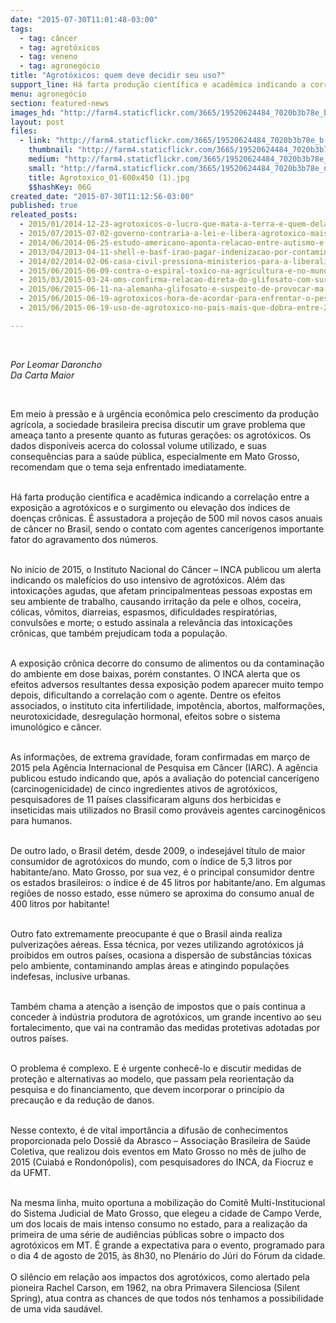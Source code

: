 ```yaml
---
date: "2015-07-30T11:01:48-03:00"
tags:
  - tag: câncer
  - tag: agrotóxicos
  - tag: veneno
  - tag: agronegócio
title: "Agrotóxicos: quem deve decidir seu uso?"
support_line: Há farta produção científica e acadêmica indicando a correlação entre a exposição a agrotóxicos e o surgimento de doenças crônicas.
menu: agronegócio
section: featured-news
images_hd: "http://farm4.staticflickr.com/3665/19520624484_7020b3b78e_b.jpg"
layout: post
files:
  - link: "http://farm4.staticflickr.com/3665/19520624484_7020b3b78e_b.jpg"
    thumbnail: "http://farm4.staticflickr.com/3665/19520624484_7020b3b78e_t.jpg"
    medium: "http://farm4.staticflickr.com/3665/19520624484_7020b3b78e_z.jpg"
    small: "http://farm4.staticflickr.com/3665/19520624484_7020b3b78e_n.jpg"
    title: Agrotoxico_01-600x450 (1).jpg
    $$hashKey: 06G
created_date: "2015-07-30T11:12:56-03:00"
published: true
releated_posts:
  - 2015/01/2014-12-23-agrotoxicos-o-lucro-que-mata-a-terra-e-quem-dela-vive.md
  - 2015/07/2015-07-02-governo-contraria-a-lei-e-libera-agrotoxico-mais-nocivo-a-saude.md
  - 2014/06/2014-06-25-estudo-americano-aponta-relacao-entre-autismo-e-agrotoxicos.md-e
  - 2013/04/2013-04-11-shell-e-basf-irao-pagar-indenizacao-por-contaminacao-em-fabrica-de-agrotoxicos.md
  - 2014/02/2014-02-06-casa-civil-pressiona-ministerios-para-a-liberalizacao-de-agrotoxicos.md-e
  - 2015/06/2015-06-09-contra-o-espiral-toxico-na-agricultura-e-no-mundo.md
  - 2015/03/2015-03-24-oms-confirma-relacao-direta-do-glifosato-com-surgimento-de-cancer-em-humanos-e-animais.md
  - 2015/06/2015-06-11-na-alemanha-glifosato-e-suspeito-de-provocar-ma-formacao.md
  - 2015/06/2015-06-19-agrotoxicos-hora-de-acordar-para-enfrentar-o-pesadelo.md
  - 2015/06/2015-06-19-uso-de-agrotoxico-no-pais-mais-que-dobra-entre-2000-e-2012.md

---
```

<p>&nbsp;</p>

<p><em>Por&nbsp;Leomar Daroncho<br />
Da Carta Maior</em></p>

<p>&nbsp;</p>

<p>Em meio &agrave; press&atilde;o e &agrave; urg&ecirc;ncia econ&ocirc;mica pelo crescimento da produ&ccedil;&atilde;o agr&iacute;cola, a sociedade brasileira precisa discutir um grave problema que amea&ccedil;a tanto a presente quanto as futuras gera&ccedil;&otilde;es: os agrot&oacute;xicos. Os dados dispon&iacute;veis acerca do colossal volume utilizado, e suas consequ&ecirc;ncias para a sa&uacute;de p&uacute;blica, especialmente em Mato Grosso, recomendam que o tema seja enfrentado imediatamente.</p>

<p><br />
H&aacute; farta produ&ccedil;&atilde;o cient&iacute;fica e acad&ecirc;mica indicando a correla&ccedil;&atilde;o entre a exposi&ccedil;&atilde;o a agrot&oacute;xicos e o surgimento ou eleva&ccedil;&atilde;o dos &iacute;ndices de doen&ccedil;as cr&ocirc;nicas. &Eacute; assustadora a proje&ccedil;&atilde;o de 500 mil novos casos anuais de c&acirc;ncer no Brasil, sendo o contato com agentes cancer&iacute;genos importante fator do agravamento dos n&uacute;meros.</p>

<p><br />
No in&iacute;cio de 2015, o Instituto Nacional do C&acirc;ncer &ndash; INCA publicou um alerta indicando os malef&iacute;cios do uso intensivo de agrot&oacute;xicos. Al&eacute;m das intoxica&ccedil;&otilde;es agudas, que afetam principalmenteas pessoas expostas em seu ambiente de trabalho, causando irrita&ccedil;&atilde;o da pele e olhos, coceira, c&oacute;licas, v&ocirc;mitos, diarreias, espasmos, dificuldades respirat&oacute;rias, convuls&otilde;es e morte; o estudo assinala a relev&acirc;ncia das intoxica&ccedil;&otilde;es cr&ocirc;nicas, que tamb&eacute;m prejudicam toda a popula&ccedil;&atilde;o.</p>

<p><br />
A exposi&ccedil;&atilde;o cr&ocirc;nica decorre do consumo de alimentos ou da contamina&ccedil;&atilde;o do ambiente em dose baixas, por&eacute;m constantes. O INCA alerta que os efeitos adversos resultantes dessa exposi&ccedil;&atilde;o podem aparecer muito tempo depois, dificultando a correla&ccedil;&atilde;o com o agente. Dentre os efeitos associados, o instituto cita infertilidade, impot&ecirc;ncia, abortos, malforma&ccedil;&otilde;es, neurotoxicidade, desregula&ccedil;&atilde;o hormonal, efeitos sobre o sistema imunol&oacute;gico e c&acirc;ncer.</p>

<p><br />
As informa&ccedil;&otilde;es, de extrema gravidade, foram confirmadas em mar&ccedil;o de 2015 pela Ag&ecirc;ncia Internacional de Pesquisa em C&acirc;ncer (IARC). A ag&ecirc;ncia publicou estudo indicando que, ap&oacute;s a avalia&ccedil;&atilde;o do potencial cancer&iacute;geno (carcinogenicidade) de cinco ingredientes ativos de agrot&oacute;xicos, pesquisadores de 11 pa&iacute;ses classificaram alguns dos herbicidas e inseticidas mais utilizados no Brasil como prov&aacute;veis agentes carcinog&ecirc;nicos para humanos.</p>

<p><br />
De outro lado, o Brasil det&eacute;m, desde 2009, o indesej&aacute;vel t&iacute;tulo de maior consumidor de agrot&oacute;xicos do mundo, com o &iacute;ndice de 5,3 litros por habitante/ano. Mato Grosso, por sua vez, &eacute; o principal consumidor dentre os estados brasileiros: o &iacute;ndice &eacute; de 45 litros por habitante/ano. Em algumas regi&otilde;es de nosso estado, esse n&uacute;mero se aproxima do consumo anual de 400 litros por habitante!</p>

<p><br />
Outro fato extremamente preocupante &eacute; que o Brasil ainda realiza pulveriza&ccedil;&otilde;es a&eacute;reas. Essa t&eacute;cnica, por vezes utilizando agrot&oacute;xicos j&aacute; proibidos em outros pa&iacute;ses, ocasiona a dispers&atilde;o de subst&acirc;ncias t&oacute;xicas pelo ambiente, contaminando amplas &aacute;reas e atingindo popula&ccedil;&otilde;es indefesas, inclusive urbanas.</p>

<p><br />
Tamb&eacute;m chama a aten&ccedil;&atilde;o a isen&ccedil;&atilde;o de impostos que o pa&iacute;s continua a conceder &agrave; ind&uacute;stria produtora de agrot&oacute;xicos, um grande incentivo ao seu fortalecimento, que vai na contram&atilde;o das medidas protetivas adotadas por outros pa&iacute;ses.</p>

<p><br />
O problema &eacute; complexo. E &eacute; urgente conhec&ecirc;-lo e discutir medidas de prote&ccedil;&atilde;o e alternativas ao modelo, que passam pela reorienta&ccedil;&atilde;o da pesquisa e do financiamento, que devem incorporar o princ&iacute;pio da precau&ccedil;&atilde;o e da redu&ccedil;&atilde;o de danos.</p>

<p><br />
Nesse contexto, &eacute; de vital import&acirc;ncia a difus&atilde;o de conhecimentos proporcionada pelo Dossi&ecirc; da Abrasco &ndash; Associa&ccedil;&atilde;o Brasileira de Sa&uacute;de Coletiva, que realizou dois eventos em Mato Grosso no m&ecirc;s de julho de 2015 (Cuiab&aacute; e Rondon&oacute;polis), com pesquisadores do INCA, da Fiocruz e da UFMT.</p>

<p><br />
Na mesma linha, muito oportuna a mobiliza&ccedil;&atilde;o do Comit&ecirc; Multi-Institucional do Sistema Judicial de Mato Grosso, que elegeu a cidade de Campo Verde, um dos locais de mais intenso consumo no estado, para a realiza&ccedil;&atilde;o da primeira de uma s&eacute;rie de audi&ecirc;ncias p&uacute;blicas sobre o impacto dos agrot&oacute;xicos em MT. &Eacute; grande a expectativa para o evento, programado para o dia 4 de agosto de 2015, &agrave;s 8h30, no Plen&aacute;rio do J&uacute;ri do F&oacute;rum da cidade.<br />
<br />
O sil&ecirc;ncio em rela&ccedil;&atilde;o aos impactos dos agrot&oacute;xicos, como alertado pela pioneira Rachel Carson, em 1962, na obra Primavera Silenciosa (Silent Spring), atua contra as chances de que todos n&oacute;s tenhamos a possibilidade de uma vida saud&aacute;vel.<br />
&nbsp;</p>
